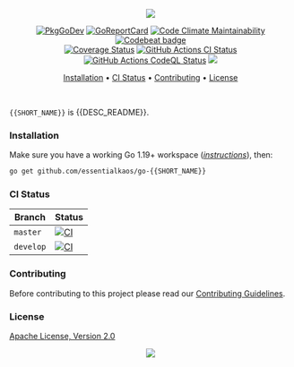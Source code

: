 <p align="center"><a href="#readme"><img src="https://gh.kaos.st/go-{{SHORT_NAME}}.svg"/></a></p>

<p align="center">
  <a href="https://kaos.sh/g/go-{{SHORT_NAME}}"><img src="https://gh.kaos.st/godoc.svg" alt="PkgGoDev" /></a>
  <a href="https://kaos.sh/r/go-{{SHORT_NAME}}"><img src="https://kaos.sh/r/go-{{SHORT_NAME}}.svg" alt="GoReportCard" /></a>
  <a href="https://kaos.sh/l/go-{{SHORT_NAME}}"><img src="https://kaos.sh/l/{{CODECLIMATE_ID}}.svg" alt="Code Climate Maintainability" /></a>
  <a href="https://kaos.sh/b/go-{{SHORT_NAME}}"><img src="https://kaos.sh/b/{{CODEBEAT_UUID}}.svg" alt="Codebeat badge" /></a>
  <br/>
  <a href="https://kaos.sh/c/go-{{SHORT_NAME}}"><img src="https://kaos.sh/c/go-{{SHORT_NAME}}.svg" alt="Coverage Status" /></a>
  <a href="https://kaos.sh/w/go-{{SHORT_NAME}}/ci"><img src="https://kaos.sh/w/go-{{SHORT_NAME}}/ci.svg" alt="GitHub Actions CI Status" /></a>
  <a href="https://kaos.sh/w/go-{{SHORT_NAME}}/codeql"><img src="https://kaos.sh/w/go-{{SHORT_NAME}}/codeql.svg" alt="GitHub Actions CodeQL Status" /></a>
  <a href="#license"><img src="https://gh.kaos.st/apache2.svg"></a>
</p>

<p align="center"><a href="#installation">Installation</a> • <a href="#ci-status">CI Status</a> • <a href="#contributing">Contributing</a> • <a href="#license">License</a></p>

<br/>

`{{SHORT_NAME}}` is {{DESC_README}}.

### Installation

Make sure you have a working Go 1.19+ workspace (_[instructions](https://go.dev/doc/install)_), then:

````bash
go get github.com/essentialkaos/go-{{SHORT_NAME}}
````

### CI Status

| Branch | Status |
|--------|----------|
| `master` | [![CI](https://kaos.sh/w/go-{{SHORT_NAME}}/ci.svg?branch=master)](https://kaos.sh/w/go-{{SHORT_NAME}}/ci?query=branch:master) |
| `develop` | [![CI](https://kaos.sh/w/go-{{SHORT_NAME}}/ci.svg?branch=develop)](https://kaos.sh/w/go-{{SHORT_NAME}}/ci?query=branch:develop) |

### Contributing

Before contributing to this project please read our [Contributing Guidelines](https://github.com/essentialkaos/contributing-guidelines#contributing-guidelines).

### License

[Apache License, Version 2.0](http://www.apache.org/licenses/LICENSE-2.0)

<p align="center"><a href="https://essentialkaos.com"><img src="https://gh.kaos.st/ekgh.svg"/></a></p>
